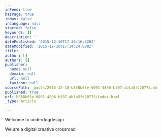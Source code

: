```yaml
---
inFeed: true
hasPage: true
inNav: false
inLanguage: null
starred: false
keywords: []
description: ''
datePublished: '2015-12-10T17:36:16.520Z'
dateModified: '2015-12-10T17:34:24.880Z'
title: ''
author: []
authors: []
publisher:
  name: null
  domain: null
  url: null
  favicon: null
sourcePath: _posts/2015-12-10-b858b65e-6091-4896-b507-ab1a5fd20775.md
published: true
url: b858b65e-6091-4896-b507-ab1a5fd20775/index.html
_type: Article

---
```

Welcome to underdogdesign

We are a digital creative crossroad